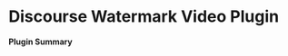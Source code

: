 # **Discourse Watermark Video** Plugin

**Plugin Summary**

<!-- For more information, please see: **url to meta topic** -->
